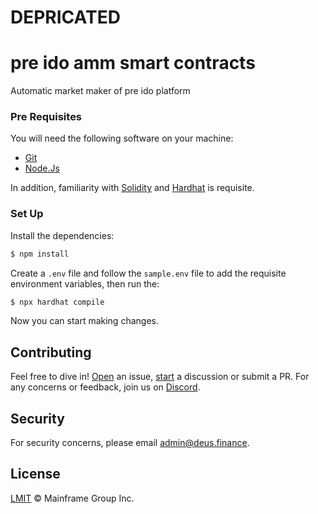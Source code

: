 # DEPRICATED

# pre ido amm smart contracts

Automatic market maker of pre ido platform

### Pre Requisites

You will need the following software on your machine:

- [Git](https://git-scm.com/downloads)
- [Node.Js](https://nodejs.org/en/download/)

In addition, familiarity with [Solidity](https://soliditylang.org/) and [Hardhat](https://hardhat.org) is requisite.

### Set Up

Install the dependencies:

```bash
$ npm install
```

Create a `.env` file and follow the `sample.env` file to add the requisite environment variables, then run the:

```bash
$ npx hardhat compile
```

Now you can start making changes.

## Contributing

Feel free to dive in! [Open](https://github.com/deusfinance/pre-ido-amm/issues/new) an issue,
[start](https://github.com/deusfinance/pre-ido-amm/discussions/new) a discussion or submit a PR. For any concerns or
feedback, join us on [Discord](https://discord.gg/NWfzTqeV).

## Security

For security concerns, please email [admin@deus.finance](mailto:admin@deus.finance).

## License

[LMIT](./LICENSE.md) © Mainframe Group Inc.

